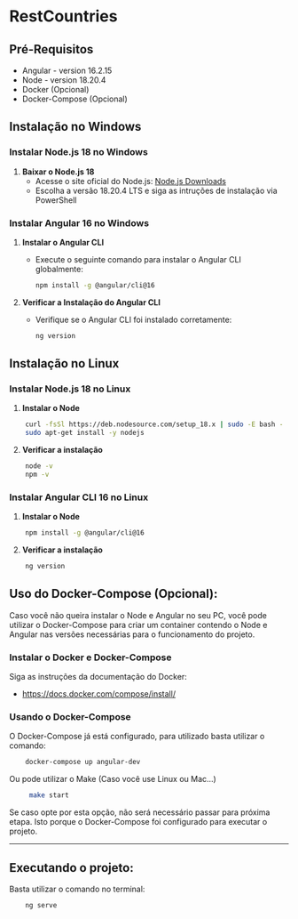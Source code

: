 # RestCountries

## Pré-Requisitos

  - Angular - version 16.2.15 
  - Node - version 18.20.4
  - Docker (Opcional)
  - Docker-Compose (Opcional)

## Instalação no Windows

### Instalar Node.js 18 no Windows

1. **Baixar o Node.js 18**
   - Acesse o site oficial do Node.js: [Node.js Downloads](https://nodejs.org/en/download/)
   - Escolha a versão 18.20.4 LTS e siga as intruções de instalação via PowerShell
  
### Instalar Angular 16 no Windows

1. **Instalar o Angular CLI**
   - Execute o seguinte comando para instalar o Angular CLI globalmente:

     ```bash
     npm install -g @angular/cli@16
     ```

2. **Verificar a Instalação do Angular CLI**
   - Verifique se o Angular CLI foi instalado corretamente:

     ```bash
     ng version
     ```

## Instalação no Linux

### Instalar Node.js 18 no Linux

1. **Instalar o Node**

  ```bash
      curl -fsSl https://deb.nodesource.com/setup_18.x | sudo -E bash -
      sudo apt-get install -y nodejs
  ```

2. **Verificar a instalação**

  ```bash
      node -v
      npm -v
  ```

### Instalar Angular CLI 16 no Linux

1. **Instalar o Node**

  ```bash
      npm install -g @angular/cli@16
  ```

2. **Verificar a instalação**

  ```bash
      ng version
  ```

## Uso do Docker-Compose (Opcional):

Caso você não queira instalar o Node e Angular no seu PC, você pode utilizar o Docker-Compose para criar um container contendo o Node e Angular nas versões necessárias para o funcionamento do projeto.

### Instalar o Docker e Docker-Compose

  Siga as instruções da documentação do Docker:

 - https://docs.docker.com/compose/install/

### Usando o Docker-Compose

  O Docker-Compose já está configurado, para utilizado basta utilizar o comando:

  ```bash
      docker-compose up angular-dev
  ```
  Ou pode utilizar o Make (Caso você use Linux ou Mac...)
  
 ```bash
      make start
 ```

  Se caso opte por esta opção, não será necessário passar para próxima etapa. Isto porque o Docker-Compose foi configurado    para executar o projeto.

----

## Executando o projeto:

  Basta utilizar o comando no terminal:

```bash
    ng serve
```

